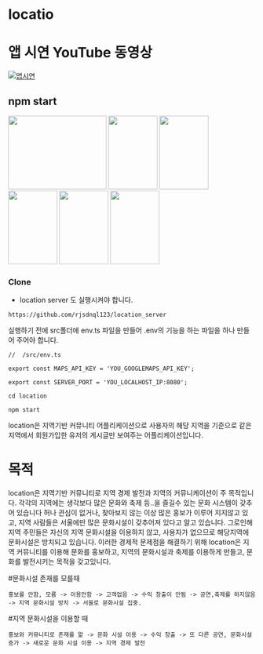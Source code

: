 # locatio

# 앱 시연 YouTube 동영상
[![앱시연](http://img.youtube.com/vi/YHeyyVItN9A/0.jpg)](https://youtu.be/YHeyyVItN9A?t=0s) 

## npm start

<div>
<img src="https://user-images.githubusercontent.com/61114705/91667113-1f5de100-eb3d-11ea-875a-ca94810dfa89.png" width="200px" height="150px"></img>
<img src="https://user-images.githubusercontent.com/61114705/91667054-cbeb9300-eb3c-11ea-8cb6-1abedbbc3cad.png" width="100px" height="150px"></img>
<img src="https://user-images.githubusercontent.com/61114705/91667068-d9a11880-eb3c-11ea-81dd-4ee80bbdae55.png" width="100px" height="150px"></img>
<img src="https://user-images.githubusercontent.com/61114705/91667070-ddcd3600-eb3c-11ea-8228-16a6ef4124f6.png" width="100px" height="150px"></img>
<img src="https://user-images.githubusercontent.com/61114705/91667075-e291ea00-eb3c-11ea-870c-145ee004d82a.png" width="100px" height="150px"></img>
<img src="https://user-images.githubusercontent.com/61114705/91667078-e6be0780-eb3c-11ea-9e28-b4b19b391780.png" width="100px" height="150px"></img>
</div>

### Clone
 - location server 도 실행시켜야 합니다.
 ```
 https://github.com/rjsdnql123/location_server
 ```
 
실행하기 전에 src폴더에 env.ts 파일을 만들어 .env의 기능을 하는 파일을 하나 만들어 주어야 합니다.
```
//  /src/env.ts

export const MAPS_API_KEY = 'YOU_GOOGLEMAPS_API_KEY';

export const SERVER_PORT = 'YOU_LOCALHOST_IP:8080';
```
```
cd location

npm start
```
location은 지역기반 커뮤니티 어플리케이션으로 사용자의 해당 지역을 기준으로 같은 지역에서 회원가입한 유저의 게시글만 보여주는 어플리케이션입니다.

# 목적
location은 지역기반 커뮤니티로 지역 경제 발전과 지역의 커뮤니케이션이 주 목적입니다.
각각의 지역에는 생각보다 많은 문화와 축제 등..을 즐길수 있는 문화 시스템이 갖추어 있습니다
허나 관심이 없거나, 찾아보지 않는 이상 많은 홍보가 이루어 지지않고 있고,
지역 사람들은 서울에만 많은 문화시설이 갖추어져 있다고 알고 있습니다.
그로인해 지역 주민들은 자신의 지역 문화시설을 이용하지 않고, 사용자가 없으므로 해당지역에 문화시설은 방치되고 있습니다.
이러한 경제적 문제점을 해결하기 위해 location은 지역 커뮤니티를 이용해 문화를 홍보하고, 지역의 문화시설과 축제를 이용하게 만들고, 문화를 발전시키는 목적을 갖고있니다.

#문화시설 존재를 모를때
```
홍보를 안함, 모름 -> 이용안함 -> 고객없음 -> 수익 창출이 안됨 -> 공연,축제를 하지않음 -> 지역 문화시설 방치 -> 서울로 문화시설 집중.
```
#지역 문화시설을 이용할 때
```
홍보와 커뮤니티로 존재를 앎 -> 문화 시설 이용 -> 수익 창출 -> 또 다른 공연, 문화시설 증가 -> 새로운 문화 시설 이용 -> 지역 경제 발전
```
